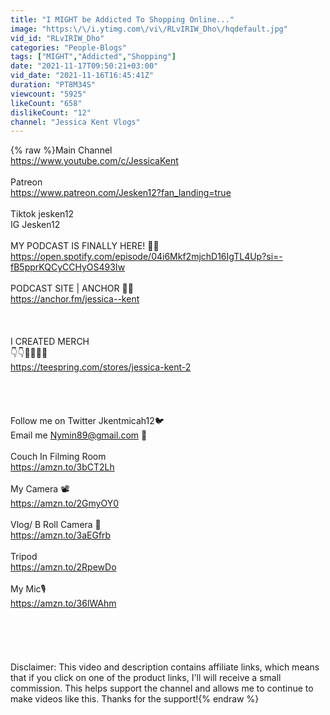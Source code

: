 ```yaml
---
title: "I MIGHT be Addicted To Shopping Online..."
image: "https:\/\/i.ytimg.com\/vi\/RLvIRIW_Dho\/hqdefault.jpg"
vid_id: "RLvIRIW_Dho"
categories: "People-Blogs"
tags: ["MIGHT","Addicted","Shopping"]
date: "2021-11-17T09:50:21+03:00"
vid_date: "2021-11-16T16:45:41Z"
duration: "PT8M34S"
viewcount: "5925"
likeCount: "658"
dislikeCount: "12"
channel: "Jessica Kent Vlogs"
---
```

{% raw %}Main Channel<br /><a rel="nofollow" target="blank" href="https://www.youtube.com/c/JessicaKent">https://www.youtube.com/c/JessicaKent</a><br /><br />Patreon<br /><a rel="nofollow" target="blank" href="https://www.patreon.com/Jesken12?fan_landing=true">https://www.patreon.com/Jesken12?fan_landing=true</a><br /><br />Tiktok jesken12<br />IG Jesken12 <br /><br />MY PODCAST IS FINALLY HERE! 💚💚<br /><a rel="nofollow" target="blank" href="https://open.spotify.com/episode/04i6Mkf2mjchD16IgTL4Up?si=-fB5pprKQCyCCHyOS493Iw">https://open.spotify.com/episode/04i6Mkf2mjchD16IgTL4Up?si=-fB5pprKQCyCCHyOS493Iw</a><br /><br />PODCAST SITE | ANCHOR 💚💚<br /><a rel="nofollow" target="blank" href="https://anchor.fm/jessica--kent">https://anchor.fm/jessica--kent</a><br /><br /><br /><br />I CREATED MERCH<br />👇👇🤩🤩🖤🖤<br /><a rel="nofollow" target="blank" href="https://teespring.com/stores/jessica-kent-2">https://teespring.com/stores/jessica-kent-2</a><br /><br /><br /><br /><br />Follow me on Twitter  Jkentmicah12🐦<br />Email me Nymin89@gmail.com 🖤<br /> <br />Couch In Filming Room<br /><a rel="nofollow" target="blank" href="https://amzn.to/3bCT2Lh">https://amzn.to/3bCT2Lh</a><br /><br />My Camera 📽<br /><a rel="nofollow" target="blank" href="https://amzn.to/2GmyOY0">https://amzn.to/2GmyOY0</a><br /><br />Vlog/ B Roll Camera 📸<br /><a rel="nofollow" target="blank" href="https://amzn.to/3aEGfrb">https://amzn.to/3aEGfrb</a><br /><br />Tripod<br /><a rel="nofollow" target="blank" href="https://amzn.to/2RpewDo">https://amzn.to/2RpewDo</a><br /><br />My Mic🎙<br /><a rel="nofollow" target="blank" href="https://amzn.to/36lWAhm">https://amzn.to/36lWAhm</a><br /><br /><br /><br /><br /><br />Disclaimer: This video and description contains affiliate links, which means that if you click on one of the product links, I'll will receive a small commission.  This helps support the channel and allows me to continue to make videos like this. Thanks for the support!{% endraw %}
